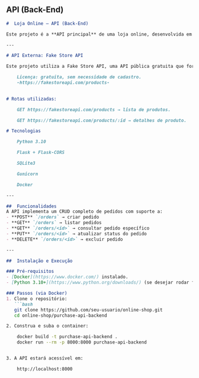 
## API (Back-End)

```markdown
#  Loja Online — API (Back-End)

Este projeto é a **API principal** de uma loja online, desenvolvida em **Python + Flask**, responsável pelo gerenciamento de pedidos.

---

# API Externa: Fake Store API

Este projeto utiliza a Fake Store API, uma API pública gratuita que fornece dados de produtos fictícios para testes e prototipagem.

    Licença: gratuita, sem necessidade de cadastro.
    -https://fakestoreapi.com/products-
     

# Rotas utilizadas:

    GET https://fakestoreapi.com/products → lista de produtos.

    GET https://fakestoreapi.com/products/:id → detalhes de produto.

# Tecnologias

    Python 3.10

    Flask + Flask-CORS

    SQLite3

    Gunicorn

    Docker

---

##  Funcionalidades
A API implementa um CRUD completo de pedidos com suporte a:
- **POST** `/orders` → criar pedido
- **GET** `/orders` → listar pedidos
- **GET** `/orders/<id>` → consultar pedido específico
- **PUT** `/orders/<id>` → atualizar status do pedido
- **DELETE** `/orders/<id>` → excluir pedido

---

##  Instalação e Execução

### Pré-requisitos
- [Docker](https://www.docker.com/) instalado.
- [Python 3.10+](https://www.python.org/downloads/) (se desejar rodar fora do Docker).

### Passos (via Docker)
1. Clone o repositório:
   ```bash
   git clone https://github.com/seu-usuario/online-shop.git
   cd online-shop/purchase-api-backend

2. Construa e suba o container:

    docker build -t purchase-api-backend .
    docker run --rm -p 8000:8000 purchase-api-backend


3. A API estará acessível em:

    http://localhost:8000